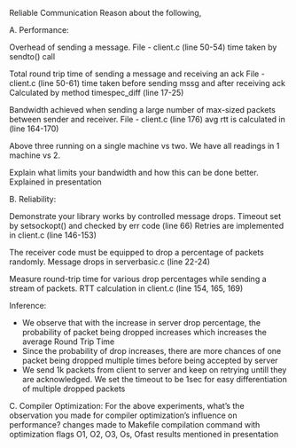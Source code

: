 Reliable Communication
Reason about the following,

A. Performance:

Overhead of sending a message.
File - client.c (line 50-54) time taken by sendto() call 

Total round trip time of sending a message and receiving an ack
File - client.c (line 50-61) time taken before sending mssg and after receiving ack
Calculated by method timespec_diff (line 17-25)

Bandwidth achieved when sending a large number of max-sized packets between sender and receiver.
File - client.c (line 176) avg rtt is calculated in (line 164-170) 

Above three running on a single machine vs two.
We have all readings in 1 machine vs 2.

Explain what limits your bandwidth and how this can be done better.
Explained in presentation

B. Reliability:

Demonstrate your library works by controlled message drops.
Timeout set by setsockopt() and checked by err code (line 66) 
Retries are implemented in client.c (line 146-153)

The receiver code must be equipped to drop a percentage of packets randomly.
Message drops in serverbasic.c (line 22-24)

Measure round-trip time for various drop percentages while sending a stream of packets.
RTT calculation in client.c (line 154, 165, 169)

Inference:
- We observe that with the increase in server drop percentage, the probability of packet being dropped increases which increases the average Round Trip Time
- Since the probability of drop increases, there are more chances of one packet being dropped multiple times before being accepted by server
- We send 1k packets from client to server and keep on retrying untill they are acknowledged. We set the timeout to be 1sec for easy differentiation of multiple dropped packets

C. Compiler Optimization:
For the above experiments, what’s the observation you made for compiler optimization’s influence on performance? 
changes made to Makefile compilation command with optimization flags O1, O2, O3, Os, Ofast
results mentioned in presentation



